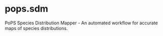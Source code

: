 # pops.sdm
PoPS Species Distribution Mapper - An automated workflow for accurate maps of species distributions.

